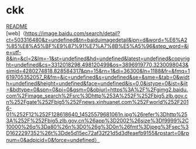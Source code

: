 # ckk
[README](https://github.com/yiguo-ckk/ckk/blob/main/English%20Work/README.md)  
[web]（https://image.baidu.com/search/detail?ct=503316480&z=undefined&tn=baiduimagedetail&ipn=d&word=%E6%A2%85%E8%A5%BF%E9%87%91%E7%A7%8B%E5%A5%96&step_word=&ie=utf-8&in=&cl=2&lm=-1&st=undefined&hd=undefined&latest=undefined&copyright=undefined&cs=3312018298,498120499&os=3896919770,3230098043&simid=4280274818,828584317&pn=15&rn=1&di=36300&ln=1188&fr=&fmq=1619705352057_R&fm=&ic=undefined&s=undefined&se=&sme=&tab=0&width=undefined&height=undefined&face=undefined&is=0,0&istype=0&ist=&jit=&bdtype=0&spn=0&pi=0&gsm=0&objurl=https%3A%2F%2Fgimg2.baidu.com%2Fimage_search%2Fsrc%3Dhttp%253A%252F%252Fbig5.zlb.gov.cn%252Fgate%252Fbig5%252Fnews.xinhuanet.com%252Fworld%252F2016-01%252F12%252F128618640_14525579681061n.jpg%26refer%3Dhttp%253A%252F%252Fbig5.zlb.gov.cn%26app%3D2002%26size%3Df9999%2C10000%26q%3Da80%26n%3D0%26g%3D0n%26fmt%3Djpeg%3Fsec%3D1622297352%26t%3Dde5d15ec72af32f21d5d3dfeaefb9155&rpstart=0&rpnum=0&adpicid=0&force=undefined）
